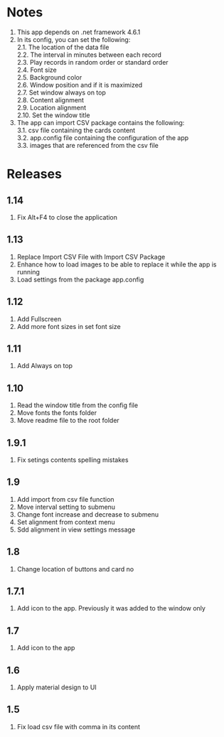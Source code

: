 ﻿# Notes

1. This app depends on .net framework 4.6.1
2. In its config, you can set the following:  
2.1. The location of the data file  
2.2. The interval in minutes between each record  
2.3. Play records in random order or standard order  
2.4. Font size  
2.5. Background color  
2.6. Window position and if it is maximized  
2.7. Set window always on top  
2.8. Content alignment  
2.9. Location alignment  
2.10. Set the window title  
3. The app can import CSV package contains the following:  
3.1. csv file containing the cards content  
3.2. app.config file containing the configuration of the app  
3.3. images that are referenced from the csv file  


# Releases

## 1.14
1. Fix Alt+F4 to close the application

## 1.13
1. Replace Import CSV File with Import CSV Package
2. Enhance how to load images to be able to replace it while the app is running
3. Load settings from the package app.config

## 1.12

1. Add Fullscreen
2. Add more font sizes in set font size

## 1.11

1. Add Always on top

## 1.10

1. Read the window title from the config file
2. Move fonts the fonts folder
3. Move readme file to the root folder

## 1.9.1

1. Fix setings contents spelling mistakes

## 1.9

1. Add import from csv file function
2. Move interval setting to submenu
3. Change font increase and decrease to submenu
4. Set alignment from context menu
5. Sdd alignment in view settings message

## 1.8

1. Change location of buttons and card no

## 1.7.1

1. Add icon to the app. Previously it was added to the window only

## 1.7

1. Add icon to the app

## 1.6

1. Apply material design to UI

## 1.5

1. Fix load csv file with comma in its content
